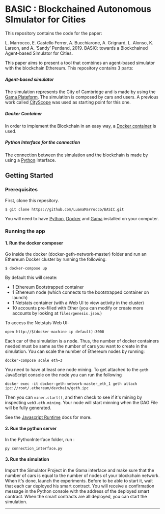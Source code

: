 # BASIC : Blockchained Autonomous SImulator for Cities

This repository contains the code for the paper:

L. Marrocco, E. Castello Ferrer, A. Bucchiarone, A. Grignard, L. Alonso, K. Larson, and A. ‘Sandy’ Pentland, 2019. BASIC: towards a Blockchained Agent-based SImulator for Cities.

This paper aims to present a tool that combines an agent-based simulator with the blockchain Ethereum. This repository contains 3 parts:

##### Agent-based simulator
The simulation represents the City of Cambridge and is made by using the [Gama Plateform](https://gama-platform.github.io/). The simulation is composed by cars and users. A previous work called [CityScope](https://github.com/CityScope/CS_Simulation_GAMA) was used as starting point for this one.


##### Docker Container
In order to implement the Blockchain in an easy way, a [Docker container](https://docs.docker.com/install/) is used. 

##### Python Interface for the connection 
The connection between the simulation and the blockchain is made by using a [Python](https://www.python.org/downloads/) Interface.

## Getting Started
### Prerequisites
First, clone this repesitory.

```
$ git clone https://github.com/LuanaMarrocco/BASIC.git
```

You will need to have [Python](https://www.python.org/downloads/), [Docker](https://docs.docker.com/install/) and [Gama](https://gama-platform.github.io/) installed on your computer.


### Running the app

#### 1. Run the docker composer

Go inside the docker (docker-geth-network-master) folder and run an Ethereum Docker cluster by running the following:

```
$ docker-compose up
```

By default this will create:

* 1 Ethereum Bootstrapped container
* 1 Ethereum node (which connects to the bootstrapped container on launch)
* 1 Netstats container (with a Web UI to view activity in the cluster)
* 10 accounts pre-filled with Ether (you can modify or create more accounts by looking at `files/genesis.json`.) 


To access the Netstats Web UI:

```
open http://$(docker-machine ip default):3000
```

Each car of the simulation is a node. Thus, the number of docker containers needed must be same as the number of cars you want to create in the simulation. You can scale the number of Ethereum nodes by running:

```
docker-compose scale eth=3
``` 

You need to have at least one node mining. To get attached to the `geth` JavaScript console on the node you can run the following
```
docker exec -it docker-geth-network-master_eth_1 geth attach ipc://root/.ethereum/devchain/geth.ipc
```
Then you can `miner.start()`, and then check to see if it's mining by inspecting `web3.eth.mining`. Your node will start minning when the DAG File will be fully generated.

See the [Javascript Runtime](https://github.com/ethereum/go-ethereum/wiki/JavaScript-Console) docs for more.


#### 2. Run the python server

In the PythonInterface folder, run :

```
py connection_interface.py
``` 
#### 3. Run the simulation

Import the Simulator Project in the Gama interface and make sure that the number of cars is equal to the number of nodes of your blockchain network. When it's done, launch the experiments. Before to be able to start it, wait that each car deployed his smart contract. You will receive a confirmation message in the Python console with the address of the deployed smart contract. When the smart contracts are all deployed, you can start the simulation. 
 
---
